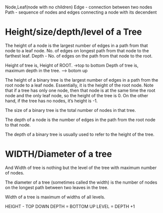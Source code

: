 Node,Leaf(node with no children)
Edge - connection between two nodes
Path - sequence of nodes and edges connecting a node with its decendent

Height/size/depth/level of a Tree
==================================

The height of a node is the largest number of edges in a path from that node to a leaf node.
No. of edges on longest path from that node to the farthest leaf.
Depth - No. of edges on the path from that node to the root.

Height of tree is, Height of ROOT. ->top to bottom
Depth of tree is, maximum depth in the tree. --> botom up 



The height of a binary tree is the largest number of edges in a path from the root node to a leaf node. Essentially, it is the height of the root node. Note that if a tree has only one node, then that node is at the same time the root node and the only leaf node, so the height of the tree is 0. On the other hand, if the tree has no nodes, it’s height is -1.

The size of a binary tree is the total number of nodes in that tree.

The depth of a node is the number of edges in the path from the root node to that node.

The depth of a binary tree is usually used to refer to the height of the tree.




WIDTH/Diameter of a tree
=========================

And Width of tree is nothing but the level of the tree with maximum number of nodes.

The diameter of a tree (sometimes called the width) is the number of nodes on the longest path between two leaves in the tree.

Width of a tree is maximum of widths of all levels.

HEIGHT - TOP DOWN
DEPTH = BOTTOM UP
LEVEL = DEPTH +1
